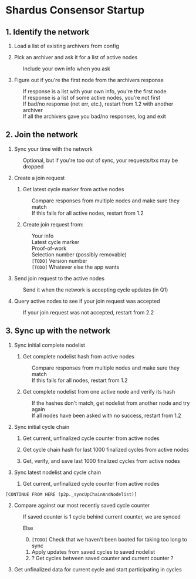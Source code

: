 # Shardus Consensor Startup

## 1. Identify the network

1. Load a list of existing archivers from config

2. Pick an archiver and ask it for a list of active nodes

   - Include your own info when you ask

3. Figure out if you're the first node from the archivers response
   - If response is a list with your own info, you're the first node
   - If response is a list of some active nodes, you're not first
   - If bad/no response (net err, etc.), restart from 1.2 with another archiver
   - If all the archivers gave you bad/no responses, log and exit

## 2. Join the network

1. Sync your time with the network

   - Optional, but if you're too out of sync, your requests/txs may be dropped

2. Create a join request

   1. Get latest cycle marker from active nodes

      - Compare responses from multiple nodes and make sure they match
      - If this fails for all active nodes, restart from 1.2

   2. Create join request from:
      - Your info
      - Latest cycle marker
      - Proof-of-work
      - Selection number (possibly removable)
      - `[TODO]` Version number
      - `[TODO]` Whatever else the app wants

3. Send join request to the active nodes

   - Send it when the network is accepting cycle updates (in Q1)

4. Query active nodes to see if your join request was accepted
   - If your join request was not accepted, restart from 2.2

## 3. Sync up with the network

1. Sync initial complete nodelist

   1. Get complete nodelist hash from active nodes

      - Compare responses from multiple nodes and make sure they match
      - If this fails for all nodes, restart from 1.2

   2. Get complete nodelist from one active node and verify its hash
      - If the hashes don't match, get nodelist from another node and try again
      - If all nodes have been asked with no success, restart from 1.2

2. Sync initial cycle chain

   1. Get current, unfinalized cycle counter from active nodes

   2. Get cycle chain hash for last 1000 finalized cycles from active nodes

   3. Get, verify, and save last 1000 finalized cycles from active nodes

3. Sync latest nodelist and cycle chain

   1. Get current, unfinalized cycle counter from active nodes

`[CONTINUE FROM HERE (p2p._syncUpChainAndNodelist)]`

2. Compare against our most recently saved cycle counter

   - If saved counter is 1 cycle behind current counter, we are synced
   - Else

     0. `[TODO]` Check that we haven't been booted for taking too long to sync
     1. Apply updates from saved cycles to saved nodelist
     1. ? Get cycles between saved counter and current counter ?

3. Get unfinalized data for current cycle and start participating in cycles

<style>ul {list-style-type: none;}</style>
